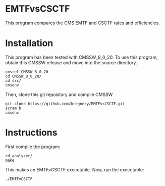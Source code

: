 # EMTFvsCSCTF
This program compares the CMS EMTF and CSCTF rates and efficiencies.

Installation
============

This program has been tested with CMSSW_8_0_20. To use this program, obtain this CMSSW release and move into the source directory.

    cmsrel CMSSW_8_0_20
    cd CMSSW_8_0_20/
    cd src/
    cmsenv
  
Then, clone this git repository and compile CMSSW

    git clone https://github.com/bregnery/EMTFvsCSCTF.git
    scram b
    cmsenv

Instructions
============

First compile the program:

    cd analyzer/
    make

This makes an EMTFvCSCTF executable. Now, run the executable:

    ./EMTFvCSCTF

